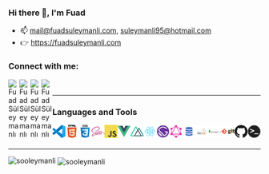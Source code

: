 
### Hi there 👋, I'm Fuad

- 📫  mail@fuadsuleymanli.com, suleymanli95@hotmail.com
- 👉  https://fuadsuleymanli.com


### Connect with me:
[<img align="left" alt="Fuad Süleymanlı" width="22px" src="https://cdn.jsdelivr.net/npm/simple-icons@v3/icons/linkedin.svg" />](https://www.linkedin.com/in/sooleymanli/)
[<img align="left" alt="Fuad Süleymanlı" width="22px" src="https://cdn.jsdelivr.net/npm/simple-icons@v3/icons/facebook.svg" />](https://www.facebook.com/sooleymanli/)
[<img align="left" alt="Fuad Süleymanlı" width="22px" src="https://cdn.jsdelivr.net/npm/simple-icons@v3/icons/instagram.svg" />](https://www.instagram.com/sooleymanli/)
[<img align="left" alt="Fuad Süleymanlı" width="22px" src="https://cdn.jsdelivr.net/npm/simple-icons@v3/icons/codepen.svg" />](https://codepen.io/sooleymanli/)

<br />

---
### Languages and Tools

<img align="left" alt="Visual Studio Code" width="26px" src="https://raw.githubusercontent.com/github/explore/80688e429a7d4ef2fca1e82350fe8e3517d3494d/topics/visual-studio-code/visual-studio-code.png" />
<img align="left" alt="HTML5" width="26px" src="https://raw.githubusercontent.com/github/explore/80688e429a7d4ef2fca1e82350fe8e3517d3494d/topics/html/html.png" />
<img align="left" alt="CSS3" width="26px" src="https://raw.githubusercontent.com/github/explore/80688e429a7d4ef2fca1e82350fe8e3517d3494d/topics/css/css.png" />
<img align="left" alt="Sass" width="26px" src="https://raw.githubusercontent.com/github/explore/80688e429a7d4ef2fca1e82350fe8e3517d3494d/topics/sass/sass.png" />
<img align="left" alt="JavaScript" width="26px" src="https://raw.githubusercontent.com/github/explore/80688e429a7d4ef2fca1e82350fe8e3517d3494d/topics/javascript/javascript.png" />
<img align="left" alt="Vue" width="26px" src="https://raw.githubusercontent.com/github/explore/80688e429a7d4ef2fca1e82350fe8e3517d3494d/topics/vue/vue.png" />
<img align="left" alt="Nuxt" width="26px" src="https://raw.githubusercontent.com/github/explore/e94815998e4e0713912fed477a1f346ec04c3da2/topics/nuxt/nuxt.png" />
<img align="left" alt="React" width="26px" src="https://raw.githubusercontent.com/github/explore/80688e429a7d4ef2fca1e82350fe8e3517d3494d/topics/react/react.png" />
<img align="left" alt="Gatsby" width="26px" src="https://raw.githubusercontent.com/github/explore/e94815998e4e0713912fed477a1f346ec04c3da2/topics/gatsby/gatsby.png" />
<img align="left" alt="GraphQL" width="26px" src="https://raw.githubusercontent.com/github/explore/80688e429a7d4ef2fca1e82350fe8e3517d3494d/topics/graphql/graphql.png" />
<img align="left" alt="SQL" width="26px" src="https://raw.githubusercontent.com/github/explore/80688e429a7d4ef2fca1e82350fe8e3517d3494d/topics/sql/sql.png" />
<img align="left" alt="MySQL" width="26px" src="https://raw.githubusercontent.com/github/explore/80688e429a7d4ef2fca1e82350fe8e3517d3494d/topics/mysql/mysql.png" />
<img align="left" alt="MongoDB" width="26px" src="https://raw.githubusercontent.com/github/explore/80688e429a7d4ef2fca1e82350fe8e3517d3494d/topics/mongodb/mongodb.png" />
<img align="left" alt="Git" width="26px" src="https://raw.githubusercontent.com/github/explore/80688e429a7d4ef2fca1e82350fe8e3517d3494d/topics/git/git.png" />
<img align="left" alt="GitHub" width="26px" src="https://raw.githubusercontent.com/github/explore/78df643247d429f6cc873026c0622819ad797942/topics/github/github.png" />
<img align="left" alt="Terminal" width="26px" src="https://raw.githubusercontent.com/github/explore/80688e429a7d4ef2fca1e82350fe8e3517d3494d/topics/terminal/terminal.png" />
<br />
<br />

---
<p><img align="left" src="https://github-readme-stats.vercel.app/api/top-langs?username=sooleymanli&show_icons=true&locale=en&layout=compact" alt="sooleymanli" /></p>
<p>&nbsp;<img align="center" src="https://github-readme-stats.vercel.app/api?username=sooleymanli&show_icons=true&locale=en" alt="sooleymanli" width="50%" /></p><br />
<br />
	
